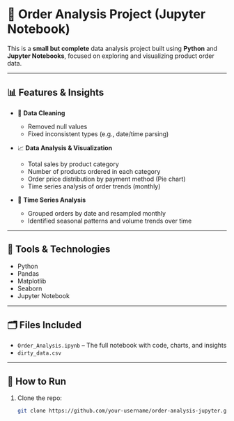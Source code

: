 # 🛒 Order Analysis Project (Jupyter Notebook)

This is a **small but complete** data analysis project built using **Python** and **Jupyter Notebooks**, focused on exploring and visualizing product order data.

---

## 📊 Features & Insights

- 📁 **Data Cleaning**  
  - Removed null values  
  - Fixed inconsistent types (e.g., date/time parsing)

- 📈 **Data Analysis & Visualization**  
  - Total sales by product category  
  - Number of products ordered in each category  
  - Order price distribution by payment method (Pie chart)  
  - Time series analysis of order trends (monthly)

- 📅 **Time Series Analysis**  
  - Grouped orders by date and resampled monthly  
  - Identified seasonal patterns and volume trends over time

---

## 🔧 Tools & Technologies

- Python  
- Pandas  
- Matplotlib  
- Seaborn  
- Jupyter Notebook  

---

## 🗂️ Files Included

- `Order_Analysis.ipynb` – The full notebook with code, charts, and insights  
-  `dirty_data.csv`  

---

## 🚀 How to Run

1. Clone the repo:
   ```bash
   git clone https://github.com/your-username/order-analysis-jupyter.git
